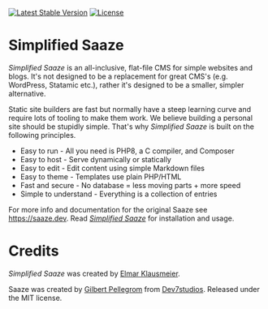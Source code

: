 <p>
<a href="https://packagist.org/packages/eklausmeier/saaze"><img src="https://img.shields.io/packagist/v/Saaze/saaze" alt="Latest Stable Version"></a>
<a href="https://packagist.org/packages/eklausmeier/saaze"><img src="https://img.shields.io/packagist/l/Saaze/saaze" alt="License"></a>
</p>

# Simplified Saaze

_Simplified Saaze_ is an all-inclusive, flat-file CMS for simple websites and blogs. It's not designed to be a replacement for great CMS's (e.g. WordPress, Statamic etc.), rather it's designed to be a smaller, simpler alternative.

Static site builders are fast but normally have a steep learning curve and require lots of tooling to make them work. We believe building a personal site should be stupidly simple. That's why _Simplified Saaze_ is built on the following principles.

* Easy to run - All you need is PHP8, a C compiler, and Composer
* Easy to host - Serve dynamically or statically
* Easy to edit - Edit content using simple Markdown files
* Easy to theme - Templates use plain PHP/HTML
* Fast and secure - No database = less moving parts + more speed
* Simple to understand - Everything is a collection of entries

For more info and documentation for the original Saaze see https://saaze.dev. Read [_Simplified Saaze_](https://eklausmeier.goip.de/blog/2021/10-31-simplified-saaze) for installation and usage.

# Credits

_Simplified Saaze_ was created by [Elmar Klausmeier](https://eklausmeier.goip.de).

Saaze was created by [Gilbert Pellegrom](https://gilbitron.me) from [Dev7studios](https://dev7studios.co). Released under the MIT license.
